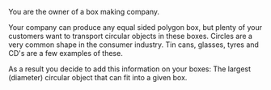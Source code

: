 You are the owner of a box making company.

Your company can produce any equal sided polygon box,
but plenty of your customers want to transport circular objects in these boxes.
Circles are a very common shape in the consumer industry. 
Tin cans, glasses, tyres and CD's are a few examples of these.

As a result you decide to add this information on your boxes:
 The largest (diameter) circular object that can fit into a given box.